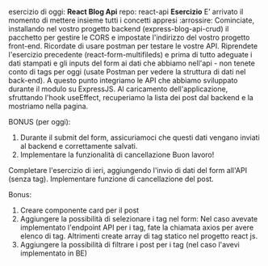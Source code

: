 esercizio di oggi: **React Blog Api**
repo: react-api
**Esercizio**
E’ arrivato il momento di mettere insieme tutti i concetti appresi :arrossire:
Cominciate, installando nel vostro progetto backend (express-blog-api-crud) il pacchetto per gestire le CORS e impostate l'indirizzo del vostro progetto front-end. Ricordate di usare postman per testare le vostre API.
Riprendete l'esercizio precedente (react-form-multifileds) e prima di tutto adeguate i dati stampati e gli inputs del form ai dati che abbiamo nell'api - non tenete conto di tags per oggi (usate Postman per vedere la struttura di dati nel back-end).
A questo punto integriamo le API che abbiamo sviluppato durante il modulo su ExpressJS.
Al caricamento dell'applicazione, sfruttando l'hook useEffect, recuperiamo la lista dei post dal backend e la mostriamo nella pagina.

BONUS (per oggi):

1. Durante il submit del form, assicuriamoci che questi dati vengano inviati al backend e correttamente salvati.
2. Implementare la funzionalità di cancellazione
Buon lavoro!

Completare l'esercizio di ieri, aggiungendo l'invio di dati del form all'API (senza tag).
Implementare funzione di cancellazione del post.

Bonus:

1. Creare componente card per il post
2. Aggiungere la possibilità di selezionare i tag nel form:
Nel caso avevate implementato l'endpoint API per i tag, fate la chiamata axios per avere elenco di tag. Altrimenti create array di tag statico nel progetto react js.
3. Aggiungere la possibilità di filtrare i post per i tag (nel caso l'avevi implementato in BE)
